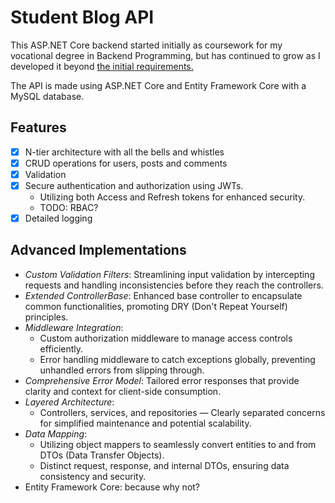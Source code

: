 # Student Blog API

This ASP.NET Core backend started initially as coursework for my vocational degree in Backend Programming, but has continued to grow as I developed it beyond [the initial requirements.](./REQUIREMENTS.md)

The API is made using ASP.NET Core and Entity Framework Core with a MySQL database.

## Features

- [X] N-tier architecture with all the bells and whistles
- [X] CRUD operations for users, posts and comments
- [X] Validation
- [X] Secure authentication and authorization using JWTs. 
    - Utilizing both Access and Refresh tokens for enhanced security. 
    - TODO: RBAC?
- [X] Detailed logging

## Advanced Implementations
- *Custom Validation Filters*: Streamlining input validation by intercepting requests and handling inconsistencies before they reach the controllers.
- *Extended ControllerBase*: Enhanced base controller to encapsulate common functionalities, promoting DRY (Don't Repeat Yourself) principles.
- *Middleware Integration*:
    - Custom authorization middleware to manage access controls efficiently.
    - Error handling middleware to catch exceptions globally, preventing unhandled errors from slipping through.
- *Comprehensive Error Model*: Tailored error responses that provide clarity and context for client-side consumption.
- *Layered Architecture*:
    - Controllers, services, and repositories — Clearly separated concerns for simplified maintenance and potential scalability.
- *Data Mapping*:
    - Utilizing object mappers to seamlessly convert entities to and from DTOs (Data Transfer Objects).
    - Distinct request, response, and internal DTOs, ensuring data consistency and security.
- Entity Framework Core: because why not?